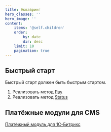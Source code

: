 ```yaml
---
title: Эквайринг
hero_classes: ''
hero_image: ''
content:
    items: '@self.children'
    order:
        by: date
        dir: desc
    limit: 10
    pagination: true
---
```


## Быстрый старт
Быстрый старт должен быть быстрым стартом.
1. Реализовать метод [Pay](/api/payin?target=_blank#pay)
2. Реализовать метод [Status](/api/payin?target=_blank#status)

## Платёжные модули для CMS
[Платёжный модуль для 1С-Битрикс](./cms-bitrix)